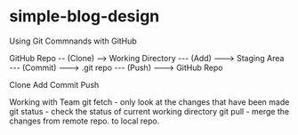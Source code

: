 # simple-blog-design

Using Git Commnands with GitHub

GitHub Repo -- (Clone) --> Working Directory --- (Add) ---> Staging Area --- (Commit) ---> .git repo --- (Push) ---> GitHub Repo

Clone
Add
Commit
Push

Working with Team
git fetch - only look at the changes that have been made
git status - check the status of current working directory
git pull - merge the changes from remote repo. to local repo.
